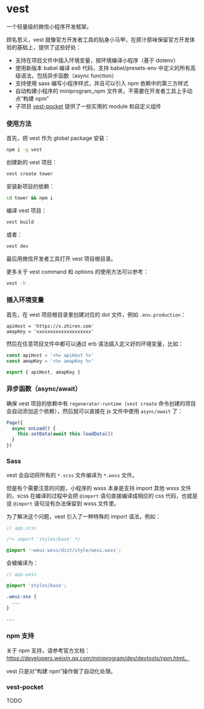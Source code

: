 # vest

一个轻量级的微信小程序开发框架。

顾名思义，vest 就像官方开发者工具的贴身小马甲，在原汁原味保留官方开发体验的基础上，提供了这些好处：

* 支持在项目文件中插入环境变量，按环境编译小程序（基于 dotenv）
* 使用新版本 babel 编译 es6 代码，支持 babel/presets-env 中定义的所有高级语法，包括异步函数（async function）
* 支持使用 sass 编写小程序样式，并且可以引入 npm 依赖中的第三方样式
* 自动构建小程序的 miniprogram_npm 文件夹，不需要在开发者工具上手动点“构建 npm”
* 子项目 [vest-pocket](https://github.com/mycolorway/vest-pocket) 提供了一些实用的 module 和自定义组件

### 使用方法

首先，把 vest 作为 global package 安装：

```bash
npm i -g vest
```

创建新的 vest 项目：

```bash
vest create tower
```

安装新项目的依赖：

```bash
cd tower && npm i
```

编译 vest 项目：

```bash
vest build
```

或者：

```bash
vest dev
```

最后用微信开发者工具打开 vest 项目根目录。

更多关于 vest command 和 options 的使用方法可以参考：

```bash
vest -h
```

### 插入环境变量

首先，在 vest 项目根目录里创建对应的 dot 文件，例如 `.env.production`：

```
apiHost = 'https://x.zhiren.com'
amapKey = 'xxxxxxxxxxxxxxxxxxxx'
```

然后在任意项目文件中都可以通过 erb 语法插入定义好的环境变量，比如：

```js
const apiHost = '<%= apiHost %>'
const amapKey = '<%= amapKey %>'

export { apiHost, amapKey }
```

### 异步函数（async/await）

确保 vest 项目的依赖中有 `regenerator-runtime`（`vest create` 命令创建的项目会自动添加这个依赖），然后就可以直接在 js 文件中使用 `async/await` 了：

```js
Page({
  async onLoad() {
    this.setData(await this.loadData())
  }
})
```

### Sass

vest 会自动将所有的 `*.scss` 文件编译为 `*.wxss` 文件。

但是有个需要注意的问题，小程序的 wxss 本身是支持 import 其他 wxss 文件的，scss 在编译的过程中会把 `@import` 语句直接编译成相应的 css 代码，也就是说 `@import` 语句没有办法保留到 wxss 文件里。

为了解决这个问题，vest 引入了一种特殊的 import 语法，例如：

```scss
// app.scss

/*= import 'styles/base' */

@import '~weui-wxss/dist/style/weui.wxss';
```

会被编译为：

```scss
// app.wxss

@import 'styles/base';

.weui-xxx {
  ...
}

...
```

### npm 支持

关于 npm 支持，请参考官方文档：https://developers.weixin.qq.com/miniprogram/dev/devtools/npm.html。

vest 只是对“构建 npm”操作做了自动化处理。

### vest-pocket

TODO

